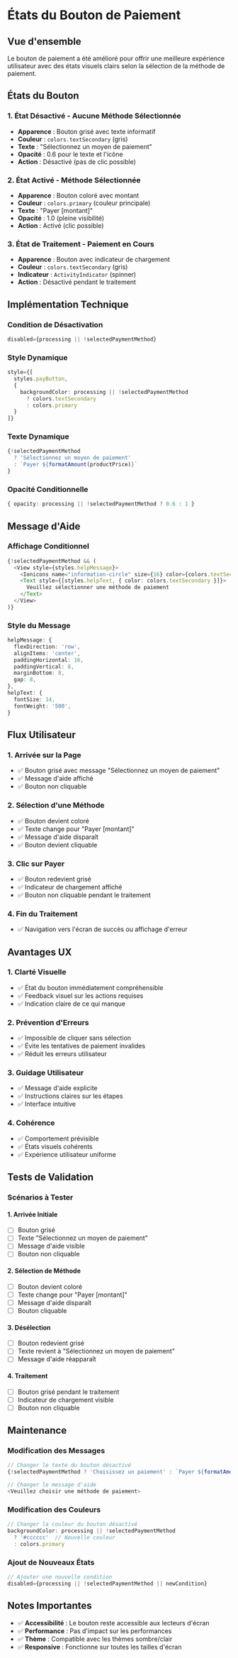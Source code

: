 # États du Bouton de Paiement

## Vue d'ensemble

Le bouton de paiement a été amélioré pour offrir une meilleure expérience utilisateur avec des états visuels clairs selon la sélection de la méthode de paiement.

## États du Bouton

### 1. **État Désactivé - Aucune Méthode Sélectionnée**
- **Apparence** : Bouton grisé avec texte informatif
- **Couleur** : `colors.textSecondary` (gris)
- **Texte** : "Sélectionnez un moyen de paiement"
- **Opacité** : 0.6 pour le texte et l'icône
- **Action** : Désactivé (pas de clic possible)

### 2. **État Activé - Méthode Sélectionnée**
- **Apparence** : Bouton coloré avec montant
- **Couleur** : `colors.primary` (couleur principale)
- **Texte** : "Payer [montant]"
- **Opacité** : 1.0 (pleine visibilité)
- **Action** : Activé (clic possible)

### 3. **État de Traitement - Paiement en Cours**
- **Apparence** : Bouton avec indicateur de chargement
- **Couleur** : `colors.textSecondary` (gris)
- **Indicateur** : `ActivityIndicator` (spinner)
- **Action** : Désactivé pendant le traitement

## Implémentation Technique

### Condition de Désactivation
```typescript
disabled={processing || !selectedPaymentMethod}
```

### Style Dynamique
```typescript
style={[
  styles.payButton,
  {
    backgroundColor: processing || !selectedPaymentMethod 
      ? colors.textSecondary 
      : colors.primary
  }
]}
```

### Texte Dynamique
```typescript
{!selectedPaymentMethod 
  ? 'Sélectionnez un moyen de paiement' 
  : `Payer ${formatAmount(productPrice)}`
}
```

### Opacité Conditionnelle
```typescript
{ opacity: processing || !selectedPaymentMethod ? 0.6 : 1 }
```

## Message d'Aide

### Affichage Conditionnel
```typescript
{!selectedPaymentMethod && (
  <View style={styles.helpMessage}>
    <Ionicons name="information-circle" size={16} color={colors.textSecondary} />
    <Text style={[styles.helpText, { color: colors.textSecondary }]}>
      Veuillez sélectionner une méthode de paiement
    </Text>
  </View>
)}
```

### Style du Message
```typescript
helpMessage: {
  flexDirection: 'row',
  alignItems: 'center',
  paddingHorizontal: 16,
  paddingVertical: 8,
  marginBottom: 8,
  gap: 8,
},
helpText: {
  fontSize: 14,
  fontWeight: '500',
}
```

## Flux Utilisateur

### 1. **Arrivée sur la Page**
- ✅ Bouton grisé avec message "Sélectionnez un moyen de paiement"
- ✅ Message d'aide affiché
- ✅ Bouton non cliquable

### 2. **Sélection d'une Méthode**
- ✅ Bouton devient coloré
- ✅ Texte change pour "Payer [montant]"
- ✅ Message d'aide disparaît
- ✅ Bouton devient cliquable

### 3. **Clic sur Payer**
- ✅ Bouton redevient grisé
- ✅ Indicateur de chargement affiché
- ✅ Bouton non cliquable pendant le traitement

### 4. **Fin du Traitement**
- ✅ Navigation vers l'écran de succès ou affichage d'erreur

## Avantages UX

### 1. **Clarté Visuelle**
- ✅ État du bouton immédiatement compréhensible
- ✅ Feedback visuel sur les actions requises
- ✅ Indication claire de ce qui manque

### 2. **Prévention d'Erreurs**
- ✅ Impossible de cliquer sans sélection
- ✅ Évite les tentatives de paiement invalides
- ✅ Réduit les erreurs utilisateur

### 3. **Guidage Utilisateur**
- ✅ Message d'aide explicite
- ✅ Instructions claires sur les étapes
- ✅ Interface intuitive

### 4. **Cohérence**
- ✅ Comportement prévisible
- ✅ États visuels cohérents
- ✅ Expérience utilisateur uniforme

## Tests de Validation

### Scénarios à Tester

#### **1. Arrivée Initiale**
- [ ] Bouton grisé
- [ ] Texte "Sélectionnez un moyen de paiement"
- [ ] Message d'aide visible
- [ ] Bouton non cliquable

#### **2. Sélection de Méthode**
- [ ] Bouton devient coloré
- [ ] Texte change pour "Payer [montant]"
- [ ] Message d'aide disparaît
- [ ] Bouton cliquable

#### **3. Désélection**
- [ ] Bouton redevient grisé
- [ ] Texte revient à "Sélectionnez un moyen de paiement"
- [ ] Message d'aide réapparaît

#### **4. Traitement**
- [ ] Bouton grisé pendant le traitement
- [ ] Indicateur de chargement visible
- [ ] Bouton non cliquable

## Maintenance

### Modification des Messages
```typescript
// Changer le texte du bouton désactivé
{!selectedPaymentMethod ? 'Choisissez un paiement' : `Payer ${formatAmount(productPrice)}`}

// Changer le message d'aide
<Veuillez choisir une méthode de paiement>
```

### Modification des Couleurs
```typescript
// Changer la couleur du bouton désactivé
backgroundColor: processing || !selectedPaymentMethod 
  ? '#cccccc'  // Nouvelle couleur
  : colors.primary
```

### Ajout de Nouveaux États
```typescript
// Ajouter une nouvelle condition
disabled={processing || !selectedPaymentMethod || newCondition}
```

## Notes Importantes

- ✅ **Accessibilité** : Le bouton reste accessible aux lecteurs d'écran
- ✅ **Performance** : Pas d'impact sur les performances
- ✅ **Thème** : Compatible avec les thèmes sombre/clair
- ✅ **Responsive** : Fonctionne sur toutes les tailles d'écran 